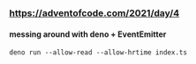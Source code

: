 ### https://adventofcode.com/2021/day/4

#### messing around with deno + EventEmitter

```deno run --allow-read --allow-hrtime index.ts```
